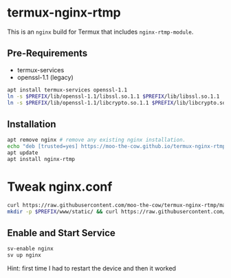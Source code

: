 # termux-nginx-rtmp

This is an `nginx` build for Termux that includes `nginx-rtmp-module`.

## Pre-Requirements
+ termux-services
+ openssl-1.1 (legacy)
```sh
apt install termux-services openssl-1.1
ln -s $PREFIX/lib/openssl-1.1/libssl.so.1.1 $PREFIX/lib/libssl.so.1.1
ln -s $PREFIX/lib/openssl-1.1/libcrypto.so.1.1 $PREFIX/lib/libcrypto.so.1.1
```

## Installation

```sh
apt remove nginx # remove any existing nginx installation.
echo "deb [trusted=yes] https://moo-the-cow.github.io/termux-nginx-rtmp/ termux extras" > $PREFIX/etc/apt/sources.list.d/nginx-rtmp.list
apt update
apt install nginx-rtmp
```

# Tweak nginx.conf
```sh
curl https://raw.githubusercontent.com/moo-the-cow/termux-nginx-rtmp/main/nginx-custom.conf > $PREFIX/etc/nginx/nginx.conf
mkdir -p $PREFIX/www/static/ && curl https://raw.githubusercontent.com/moo-the-cow/termux-nginx-rtmp/main/stat.xsl > $PREFIX/www/static/stat.xsl
```

## Enable and Start Service
```sh
sv-enable nginx
sv up nginx
```
Hint: first time I had to restart the device and then it worked
